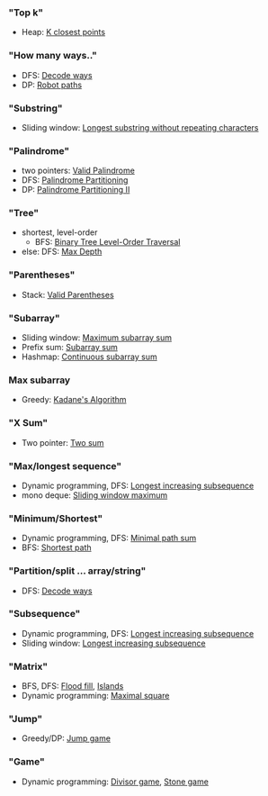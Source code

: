 
### "Top k"

- Heap: [K closest points](https://algo.monster/problems/k_closest_points)

### "How many ways.."

- DFS: [Decode ways](https://algo.monster/problems/decode_ways)
- DP: [Robot paths](https://algo.monster/problems/robot_unique_path)

### "Substring"

- Sliding window: [Longest substring without repeating characters](https://algo.monster/problems/longest_substring_without_repeating_characters)

### "Palindrome"

- two pointers: [Valid Palindrome](https://algo.monster/problems/valid_palindrome)
- DFS: [Palindrome Partitioning](https://algo.monster/problems/palindrome_partitioning)
- DP: [Palindrome Partitioning II](https://algo.monster/problems/palindrome_partitioning_2)

### "Tree"

- shortest, level-order
    - BFS: [Binary Tree Level-Order Traversal](https://algo.monster/problems/binary_tree_level_order_traversal)
- else: DFS: [Max Depth](https://algo.monster/problems/tree_max_depth)

### "Parentheses"

- Stack: [Valid Parentheses](https://leetcode.com/problems/valid-parentheses/)

### "Subarray"

- Sliding window: [Maximum subarray sum](https://algo.monster/problems/subarray_sum_fixed)
- Prefix sum: [Subarray sum](https://algo.monster/problems/subarray_sum)
- Hashmap: [Continuous subarray sum](https://leetcode.com/problems/continuous-subarray-sum/)

### Max subarray

- Greedy: [Kadane's Algorithm](https://en.wikipedia.org/wiki/Maximum_subarray_problem#Kadane's_algorithm)

### "X Sum"

- Two pointer: [Two sum](https://algo.monster/problems/two_sum_sorted)

### "Max/longest sequence"

- Dynamic programming, DFS: [Longest increasing subsequence](https://algo.monster/problems/longest_increasing_subsequence)
- mono deque: [Sliding window maximum](https://algo.monster/problems/sliding_window_maximum)

### "Minimum/Shortest"

- Dynamic programming, DFS: [Minimal path sum](https://algo.monster/problems/minimal_path_sum)
- BFS: [Shortest path](https://algo.monster/problems/shortest_path_unweight)

### "Partition/split ... array/string"

- DFS: [Decode ways](https://algo.monster/problems/decode_ways)

### "Subsequence"

- Dynamic programming, DFS: [Longest increasing subsequence](https://algo.monster/problems/longest_increasing_subsequence)
- Sliding window: [Longest increasing subsequence](https://algo.monster/problems/longest_increasing_subsequence)

### "Matrix"

- BFS, DFS: [Flood fill](https://algo.monster/problems/flood_fill), [Islands](https://algo.monster/problems/number_of_islands)
- Dynamic programming: [Maximal square](https://algo.monster/problems/maximal_square)

### "Jump"

- Greedy/DP: [Jump game](https://leetcode.com/problems/jump-game/)

### "Game"

- Dynamic programming: [Divisor game](https://algo.monster/problems/divisor_game), [Stone game](https://algo.monster/problems/divisor_game)